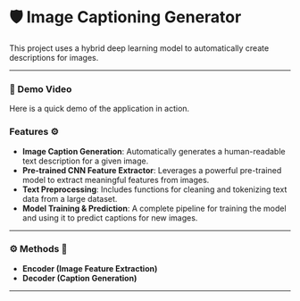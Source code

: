# 🛡️ Image Captioning Generator

This project uses a hybrid deep learning model to automatically create descriptions for images.

---

### 🎥 Demo Video

Here is a quick demo of the application in action.




### Features ⚙️

* **Image Caption Generation**: Automatically generates a human-readable text description for a given image.
* **Pre-trained CNN Feature Extractor**:  Leverages a powerful pre-trained model to extract meaningful features from images.
* **Text Preprocessing**:  Includes functions for cleaning and tokenizing text data from a large dataset.
* **Model Training & Prediction**: A complete pipeline for training the model and using it to predict captions for new images.

---

### ⚙️ Methods 🧠

* **Encoder (Image Feature Extraction)**
* **Decoder (Caption Generation)**

---


